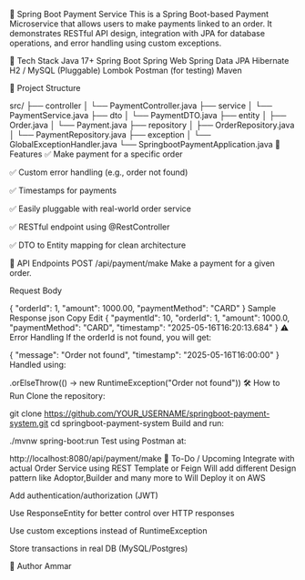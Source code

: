 🧾 Spring Boot Payment Service
This is a Spring Boot-based Payment Microservice that allows users to make payments linked to an order. It demonstrates RESTful API design, integration with JPA for database operations, and error handling using custom exceptions.

🚀 Tech Stack
Java 17+
Spring Boot
Spring Web
Spring Data JPA
Hibernate
H2 / MySQL (Pluggable)
Lombok
Postman (for testing)
Maven

📁 Project Structure

src/
├── controller
│   └── PaymentController.java
├── service
│   └── PaymentService.java
├── dto
│   └── PaymentDTO.java
├── entity
│   ├── Order.java
│   └── Payment.java
├── repository
│   ├── OrderRepository.java
│   └── PaymentRepository.java
├── exception
│   └── GlobalExceptionHandler.java
└── SpringbootPaymentApplication.java
🧩 Features
✅ Make payment for a specific order

✅ Custom error handling (e.g., order not found)

✅ Timestamps for payments

✅ Easily pluggable with real-world order service

✅ RESTful endpoint using @RestController

✅ DTO to Entity mapping for clean architecture

🔗 API Endpoints
POST /api/payment/make
Make a payment for a given order.

Request Body

{
  "orderId": 1,
  "amount": 1000.00,
  "paymentMethod": "CARD"
}
Sample Response
json
Copy
Edit
{
  "paymentId": 10,
  "orderId": 1,
  "amount": 1000.0,
  "paymentMethod": "CARD",
  "timestamp": "2025-05-16T16:20:13.684"
}
⚠️ Error Handling
If the orderId is not found, you will get:

{
  "message": "Order not found",
  "timestamp": "2025-05-16T16:00:00"
}
Handled using:


.orElseThrow(() -> new RuntimeException("Order not found"))
🛠 How to Run
Clone the repository:

git clone https://github.com/YOUR_USERNAME/springboot-payment-system.git
cd springboot-payment-system
Build and run:


./mvnw spring-boot:run
Test using Postman at:

http://localhost:8080/api/payment/make
📄 To-Do / Upcoming
Integrate with actual Order Service using REST Template or Feign
Will add different Design pattern like Adoptor,Builder and many more to 
Will Deploy it on AWS

Add authentication/authorization (JWT)

Use ResponseEntity for better control over HTTP responses

Use custom exceptions instead of RuntimeException

Store transactions in real DB (MySQL/Postgres)

🤝 Author
Ammar 

